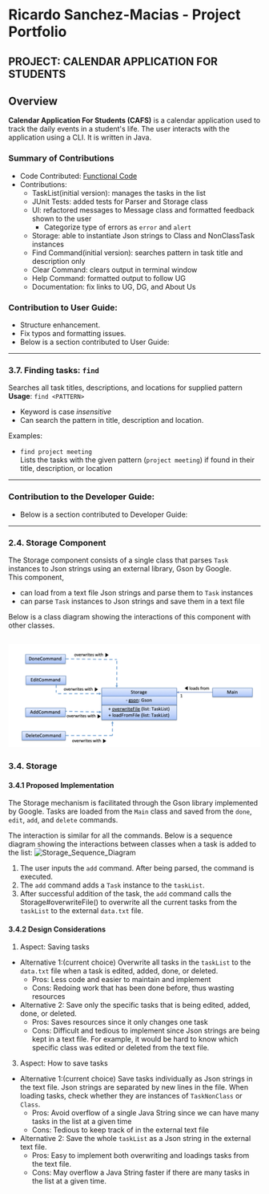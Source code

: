 # Ricardo Sanchez-Macias - Project Portfolio 
## PROJECT: CALENDAR APPLICATION FOR STUDENTS

## Overview
**Calendar Application For Students (CAFS)** is a calendar application used to 
track the daily events in a student's life. The user interacts with the
application using a CLI. It is written in Java. 


### Summary of Contributions
* Code Contributed: [Functional Code](https://nus-cs2113-ay1920s2.github.io/tp-dashboard/#=undefined&search=rsanchez-macias)
* Contributions: <br/>
  * TaskList(initial version): manages the tasks in the list <br/>
  * JUnit Tests: added tests for Parser and Storage class
  * UI: refactored messages to Message class and formatted feedback shown to the user
     * Categorize type of errors as `error` and `alert`
  * Storage: able to instantiate Json strings to Class and NonClassTask instances
  * Find Command(initial version): searches pattern in task title and description only 
  * Clear Command: clears output in terminal window <br/>
  * Help Command: formatted output to follow UG
  * Documentation: fix links to UG, DG, and About Us



### Contribution to User Guide:

* Structure enhancement.
* Fix typos and formatting issues.
* Below is a section contributed to User Guide: 
---
### 3.7. Finding tasks: `find`
Searches all task titles, descriptions, and locations for supplied pattern <br/>
**Usage**: `find <PATTERN>`
* Keyword is case _insensitive_
* Can search the pattern in title, description and location. 

Examples:
* `find project meeting` <br/>
Lists the tasks with the given pattern (`project meeting`) if found in their title, description, or location
---

### Contribution to the Developer Guide:
* Below is a section contributed to Developer Guide:

---
### 2.4. Storage Component 

The Storage component consists of a single class that parses `Task` instances to Json strings using an external library, Gson by Google. <br/>
This component,
* can load from a text file Json strings and parse them to `Task` instances 
* can parse `Task` instances to Json strings and save them in a text file

Below is a class diagram showing the interactions of this component with other classes.

![Storage_Class_Diagram](../images/Storage_Class_Diagram.png)
---

### 3.4. Storage
#### 3.4.1 Proposed Implementation
The Storage mechanism is facilitated through the Gson library implemented by Google. Tasks
are loaded from the `Main` class and saved from the  `done`, `edit`, `add`, and `delete` commands.

The interaction is similar for all the commands. Below is a sequence diagram showing the interactions between classes when a task is added to the list:
![Storage_Sequence_Diagram](../images/Storage_Sequence_Diagram.png)

1. The user inputs the `add` command. After being parsed, the command is executed.
1. The `add` command adds a `Task` instance to the `taskList`.
1. After successful addition of the task, the `add` command calls the Storage#overwriteFile() to 
overwrite all the current tasks from the `taskList` to the external `data.txt` file.

#### 3.4.2 Design Considerations
1. Aspect: Saving tasks
* Alternative 1:(current choice) Overwrite all tasks in the `taskList` to the `data.txt` file when a task is edited, added, done, or deleted.  
  * Pros: Less code and easier to maintain and implement
  * Cons: Redoing work that has been done before, thus wasting resources
* Alternative 2: Save only the specific tasks that is being edited, added, done, or deleted.
  * Pros: Saves resources since it only changes one task
  * Cons: Difficult and tedious to implement since Json strings are being kept in a text file. For example, it would be hard
  to know which specific class was edited or deleted from the text file.
  
3. Aspect: How to save tasks
* Alternative 1:(current choice) Save tasks individually as Json strings in the text file. Json strings
are separated by new lines in the file. When loading tasks, check whether they are instances of 
`TaskNonClass` or `Class`.
  * Pros: Avoid overflow of a single Java String since we can have many tasks in the list at a given time
  * Cons: Tedious to keep track of in the external text file
* Alternative 2: Save the whole `taskList` as a Json string in the external text file.
  * Pros: Easy to implement both overwriting and loadings tasks from the text file.
  * Cons: May overflow a Java String faster if there are many tasks in the list at a given time.
  

